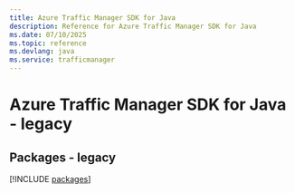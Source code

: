 ```yaml
---
title: Azure Traffic Manager SDK for Java
description: Reference for Azure Traffic Manager SDK for Java
ms.date: 07/10/2025
ms.topic: reference
ms.devlang: java
ms.service: trafficmanager
---
```

# Azure Traffic Manager SDK for Java - legacy
## Packages - legacy
[!INCLUDE [packages](traffic-manager-index.md)]